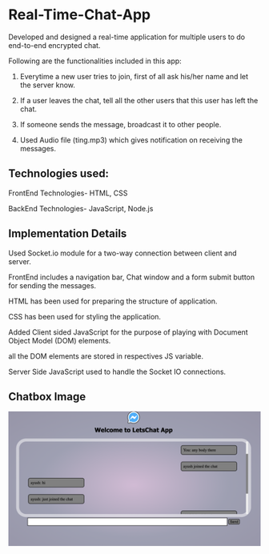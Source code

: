 # Real-Time-Chat-App
 Developed and designed a real-time application for multiple users to do end-to-end encrypted chat.
 
 Following are the functionalities included in this app:
 
1. Everytime a new user tries to join, first of all ask his/her name and let the server know.

2. If a user leaves the chat, tell all the other users that this user has left the chat.

3. If someone sends the message, broadcast it to other people.

4. Used Audio file (ting.mp3) which gives notification on receiving the messages.


 
## Technologies used:

FrontEnd Technologies- HTML, CSS

BackEnd Technologies- JavaScript, Node.js

## Implementation Details

Used Socket.io module for a two-way connection between client and server.

FrontEnd includes a navigation bar, Chat window and a form submit button for sending the messages.

HTML has been used for preparing the structure of application.

CSS has been used for styling the application.

Added Client sided JavaScript for the purpose of playing with Document Object Model (DOM) elements.

all the DOM elements are stored  in  respectives JS variable.

Server Side JavaScript used to handle the Socket IO connections.


## Chatbox Image

![alt text](https://github.com/snehaNegi/Real-Time-Chat-App/blob/main/chatBox.png)

 
